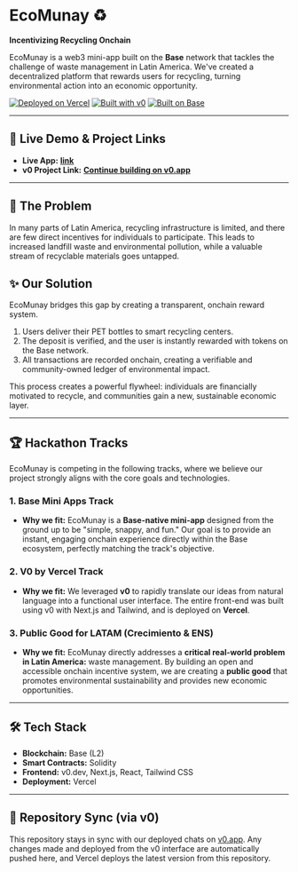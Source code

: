 # EcoMunay ♻️

**Incentivizing Recycling Onchain**

EcoMunay is a web3 mini-app built on the **Base** network that tackles the challenge of waste management in Latin America. We've created a decentralized platform that rewards users for recycling, turning environmental action into an economic opportunity.

[![Deployed on Vercel](https://img.shields.io/badge/Deployed%20on-Vercel-black?style=for-the-badge&logo=vercel)](https://v0-eco-munay-web-app.vercel.app/)
[![Built with v0](https://img.shields.io/badge/Built%20with-v0.app-black?style=for-the-badge)](https://v0.app/chat/projects/wPkC1kwkG9J)
[![Built on Base](https://img.shields.io/badge/Built%20on-Base-blue?style=for-the-badge&logo=base)](https://base.org/)

---

## 🚀 Live Demo & Project Links

- **Live App:** **[link](https://ecomunay.vercel.app/)**
- **v0 Project Link:** **[Continue building on v0.app](https://v0.app/chat/projects/wPkC1kwkG9J)**

---

## 🎯 The Problem

In many parts of Latin America, recycling infrastructure is limited, and there are few direct incentives for individuals to participate. This leads to increased landfill waste and environmental pollution, while a valuable stream of recyclable materials goes untapped.

## ✨ Our Solution

EcoMunay bridges this gap by creating a transparent, onchain reward system.

1.  Users deliver their PET bottles to smart recycling centers.
2.  The deposit is verified, and the user is instantly rewarded with tokens on the Base network.
3.  All transactions are recorded onchain, creating a verifiable and community-owned ledger of environmental impact.

This process creates a powerful flywheel: individuals are financially motivated to recycle, and communities gain a new, sustainable economic layer.

---

## 🏆 Hackathon Tracks

EcoMunay is competing in the following tracks, where we believe our project strongly aligns with the core goals and technologies.

### 1. Base Mini Apps Track
- **Why we fit:** EcoMunay is a **Base-native mini-app** designed from the ground up to be "simple, snappy, and fun." Our goal is to provide an instant, engaging onchain experience directly within the Base ecosystem, perfectly matching the track's objective.

### 2. V0 by Vercel Track
- **Why we fit:** We leveraged **v0** to rapidly translate our ideas from natural language into a functional user interface. The entire front-end was built using v0 with Next.js and Tailwind, and is deployed on **Vercel**.

### 3. Public Good for LATAM (Crecimiento & ENS)
- **Why we fit:** EcoMunay directly addresses a **critical real-world problem in Latin America:** waste management. By building an open and accessible onchain incentive system, we are creating a **public good** that promotes environmental sustainability and provides new economic opportunities.

---

## 🛠️ Tech Stack

- **Blockchain:** Base (L2)
- **Smart Contracts:** Solidity
- **Frontend:** v0.dev, Next.js, React, Tailwind CSS
- **Deployment:** Vercel

---

## 🔄 Repository Sync (via v0)

This repository stays in sync with our deployed chats on [v0.app](https://v0.app). Any changes made and deployed from the v0 interface are automatically pushed here, and Vercel deploys the latest version from this repository.

